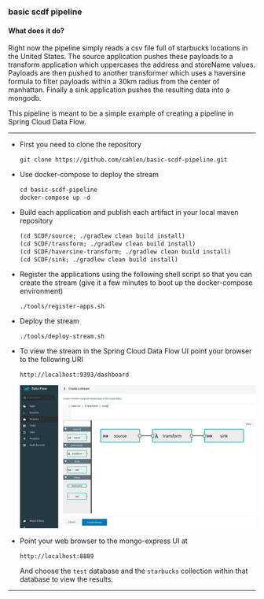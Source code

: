 ### basic scdf pipeline

#### What does it do?
Right now the pipeline simply reads a csv file full of starbucks locations in the United States.
The source application pushes these payloads to a transform application which uppercases the
address and storeName values.  Payloads are then pushed to another transformer which uses a haversine 
formula to filter payloads within a 30km radius from the center of manhattan.  Finally a sink
application pushes the resulting data into a mongodb.

This pipeline is meant to be a simple example of creating a pipeline in Spring Cloud Data Flow.

-----

- First you need to clone the repository
  ```
  git clone https://github.com/cahlen/basic-scdf-pipeline.git
  ```

- Use docker-compose to deploy the stream
  ```
  cd basic-scdf-pipeline
  docker-compose up -d
  ```
- Build each application and publish each artifact in your local maven repository
  ```
  (cd SCDF/source; ./gradlew clean build install)
  (cd SCDF/transform; ./gradlew clean build install)
  (cd SCDF/haversine-transform; ./gradlew clean build install)
  (cd SCDF/sink; ./gradlew clean build install)
  ```
  
- Register the applications using the following shell script so that
you can create the stream (give it a few minutes to boot up the docker-compose environment)
  ```
  ./tools/register-apps.sh
  ```
  
- Deploy the stream
  ```
  ./tools/deploy-stream.sh
  ```

- To view the stream in the Spring Cloud Data Flow UI point your browser
to the following URI
  ```
  http://localhost:9393/dashboard
  ```
  ![SCDF Stream Create UI](docs/images/create-stream-screen.png)
  
- Point your web browser to the mongo-express UI at
  ```
  http://localhost:8889 
  ```
  And choose the `test` database and the `starbucks` collection within that 
  database to view the results.
  
----
